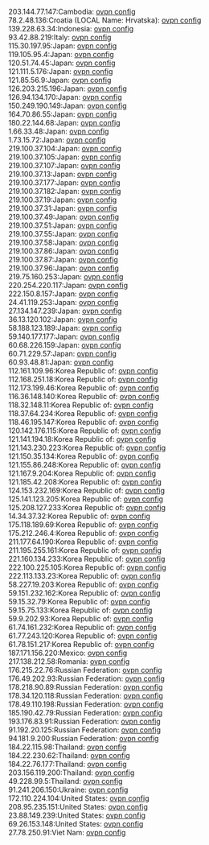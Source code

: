 203.144.77.147:Cambodia: [ovpn config](vpn/203_144_77_147.ovpn)  
78.2.48.136:Croatia (LOCAL Name: Hrvatska): [ovpn config](vpn/78_2_48_136.ovpn)  
139.228.63.34:Indonesia: [ovpn config](vpn/139_228_63_34.ovpn)  
93.42.88.219:Italy: [ovpn config](vpn/93_42_88_219.ovpn)  
115.30.197.95:Japan: [ovpn config](vpn/115_30_197_95.ovpn)  
119.105.95.4:Japan: [ovpn config](vpn/119_105_95_4.ovpn)  
120.51.74.45:Japan: [ovpn config](vpn/120_51_74_45.ovpn)  
121.111.5.176:Japan: [ovpn config](vpn/121_111_5_176.ovpn)  
121.85.56.9:Japan: [ovpn config](vpn/121_85_56_9.ovpn)  
126.203.215.196:Japan: [ovpn config](vpn/126_203_215_196.ovpn)  
126.94.134.170:Japan: [ovpn config](vpn/126_94_134_170.ovpn)  
150.249.190.149:Japan: [ovpn config](vpn/150_249_190_149.ovpn)  
164.70.86.55:Japan: [ovpn config](vpn/164_70_86_55.ovpn)  
180.22.144.68:Japan: [ovpn config](vpn/180_22_144_68.ovpn)  
1.66.33.48:Japan: [ovpn config](vpn/1_66_33_48.ovpn)  
1.73.15.72:Japan: [ovpn config](vpn/1_73_15_72.ovpn)  
219.100.37.104:Japan: [ovpn config](vpn/219_100_37_104.ovpn)  
219.100.37.105:Japan: [ovpn config](vpn/219_100_37_105.ovpn)  
219.100.37.107:Japan: [ovpn config](vpn/219_100_37_107.ovpn)  
219.100.37.13:Japan: [ovpn config](vpn/219_100_37_13.ovpn)  
219.100.37.177:Japan: [ovpn config](vpn/219_100_37_177.ovpn)  
219.100.37.182:Japan: [ovpn config](vpn/219_100_37_182.ovpn)  
219.100.37.19:Japan: [ovpn config](vpn/219_100_37_19.ovpn)  
219.100.37.31:Japan: [ovpn config](vpn/219_100_37_31.ovpn)  
219.100.37.49:Japan: [ovpn config](vpn/219_100_37_49.ovpn)  
219.100.37.51:Japan: [ovpn config](vpn/219_100_37_51.ovpn)  
219.100.37.55:Japan: [ovpn config](vpn/219_100_37_55.ovpn)  
219.100.37.58:Japan: [ovpn config](vpn/219_100_37_58.ovpn)  
219.100.37.86:Japan: [ovpn config](vpn/219_100_37_86.ovpn)  
219.100.37.87:Japan: [ovpn config](vpn/219_100_37_87.ovpn)  
219.100.37.96:Japan: [ovpn config](vpn/219_100_37_96.ovpn)  
219.75.160.253:Japan: [ovpn config](vpn/219_75_160_253.ovpn)  
220.254.220.117:Japan: [ovpn config](vpn/220_254_220_117.ovpn)  
222.150.8.157:Japan: [ovpn config](vpn/222_150_8_157.ovpn)  
24.41.119.253:Japan: [ovpn config](vpn/24_41_119_253.ovpn)  
27.134.147.239:Japan: [ovpn config](vpn/27_134_147_239.ovpn)  
36.13.120.102:Japan: [ovpn config](vpn/36_13_120_102.ovpn)  
58.188.123.189:Japan: [ovpn config](vpn/58_188_123_189.ovpn)  
59.140.177.177:Japan: [ovpn config](vpn/59_140_177_177.ovpn)  
60.68.226.159:Japan: [ovpn config](vpn/60_68_226_159.ovpn)  
60.71.229.57:Japan: [ovpn config](vpn/60_71_229_57.ovpn)  
60.93.48.81:Japan: [ovpn config](vpn/60_93_48_81.ovpn)  
112.161.109.96:Korea Republic of: [ovpn config](vpn/112_161_109_96.ovpn)  
112.168.251.18:Korea Republic of: [ovpn config](vpn/112_168_251_18.ovpn)  
112.173.199.46:Korea Republic of: [ovpn config](vpn/112_173_199_46.ovpn)  
116.36.148.140:Korea Republic of: [ovpn config](vpn/116_36_148_140.ovpn)  
118.32.148.11:Korea Republic of: [ovpn config](vpn/118_32_148_11.ovpn)  
118.37.64.234:Korea Republic of: [ovpn config](vpn/118_37_64_234.ovpn)  
118.46.195.147:Korea Republic of: [ovpn config](vpn/118_46_195_147.ovpn)  
120.142.176.115:Korea Republic of: [ovpn config](vpn/120_142_176_115.ovpn)  
121.141.194.18:Korea Republic of: [ovpn config](vpn/121_141_194_18.ovpn)  
121.143.230.223:Korea Republic of: [ovpn config](vpn/121_143_230_223.ovpn)  
121.150.35.134:Korea Republic of: [ovpn config](vpn/121_150_35_134.ovpn)  
121.155.86.248:Korea Republic of: [ovpn config](vpn/121_155_86_248.ovpn)  
121.167.9.204:Korea Republic of: [ovpn config](vpn/121_167_9_204.ovpn)  
121.185.42.208:Korea Republic of: [ovpn config](vpn/121_185_42_208.ovpn)  
124.153.232.169:Korea Republic of: [ovpn config](vpn/124_153_232_169.ovpn)  
125.141.123.205:Korea Republic of: [ovpn config](vpn/125_141_123_205.ovpn)  
125.208.127.233:Korea Republic of: [ovpn config](vpn/125_208_127_233.ovpn)  
14.34.37.32:Korea Republic of: [ovpn config](vpn/14_34_37_32.ovpn)  
175.118.189.69:Korea Republic of: [ovpn config](vpn/175_118_189_69.ovpn)  
175.212.246.4:Korea Republic of: [ovpn config](vpn/175_212_246_4.ovpn)  
211.177.64.190:Korea Republic of: [ovpn config](vpn/211_177_64_190.ovpn)  
211.195.255.161:Korea Republic of: [ovpn config](vpn/211_195_255_161.ovpn)  
221.160.134.233:Korea Republic of: [ovpn config](vpn/221_160_134_233.ovpn)  
222.100.225.105:Korea Republic of: [ovpn config](vpn/222_100_225_105.ovpn)  
222.113.133.23:Korea Republic of: [ovpn config](vpn/222_113_133_23.ovpn)  
58.227.19.203:Korea Republic of: [ovpn config](vpn/58_227_19_203.ovpn)  
59.151.232.162:Korea Republic of: [ovpn config](vpn/59_151_232_162.ovpn)  
59.15.32.79:Korea Republic of: [ovpn config](vpn/59_15_32_79.ovpn)  
59.15.75.133:Korea Republic of: [ovpn config](vpn/59_15_75_133.ovpn)  
59.9.202.93:Korea Republic of: [ovpn config](vpn/59_9_202_93.ovpn)  
61.74.161.232:Korea Republic of: [ovpn config](vpn/61_74_161_232.ovpn)  
61.77.243.120:Korea Republic of: [ovpn config](vpn/61_77_243_120.ovpn)  
61.78.151.217:Korea Republic of: [ovpn config](vpn/61_78_151_217.ovpn)  
187.171.156.220:Mexico: [ovpn config](vpn/187_171_156_220.ovpn)  
217.138.212.58:Romania: [ovpn config](vpn/217_138_212_58.ovpn)  
176.215.22.76:Russian Federation: [ovpn config](vpn/176_215_22_76.ovpn)  
176.49.202.93:Russian Federation: [ovpn config](vpn/176_49_202_93.ovpn)  
178.218.90.89:Russian Federation: [ovpn config](vpn/178_218_90_89.ovpn)  
178.34.120.118:Russian Federation: [ovpn config](vpn/178_34_120_118.ovpn)  
178.49.110.198:Russian Federation: [ovpn config](vpn/178_49_110_198.ovpn)  
185.190.42.79:Russian Federation: [ovpn config](vpn/185_190_42_79.ovpn)  
193.176.83.91:Russian Federation: [ovpn config](vpn/193_176_83_91.ovpn)  
91.192.20.125:Russian Federation: [ovpn config](vpn/91_192_20_125.ovpn)  
94.181.9.200:Russian Federation: [ovpn config](vpn/94_181_9_200.ovpn)  
184.22.115.98:Thailand: [ovpn config](vpn/184_22_115_98.ovpn)  
184.22.230.62:Thailand: [ovpn config](vpn/184_22_230_62.ovpn)  
184.22.76.177:Thailand: [ovpn config](vpn/184_22_76_177.ovpn)  
203.156.119.200:Thailand: [ovpn config](vpn/203_156_119_200.ovpn)  
49.228.99.5:Thailand: [ovpn config](vpn/49_228_99_5.ovpn)  
91.241.206.150:Ukraine: [ovpn config](vpn/91_241_206_150.ovpn)  
172.110.224.104:United States: [ovpn config](vpn/172_110_224_104.ovpn)  
208.95.235.151:United States: [ovpn config](vpn/208_95_235_151.ovpn)  
23.88.149.239:United States: [ovpn config](vpn/23_88_149_239.ovpn)  
69.26.153.148:United States: [ovpn config](vpn/69_26_153_148.ovpn)  
27.78.250.91:Viet Nam: [ovpn config](vpn/27_78_250_91.ovpn)  
